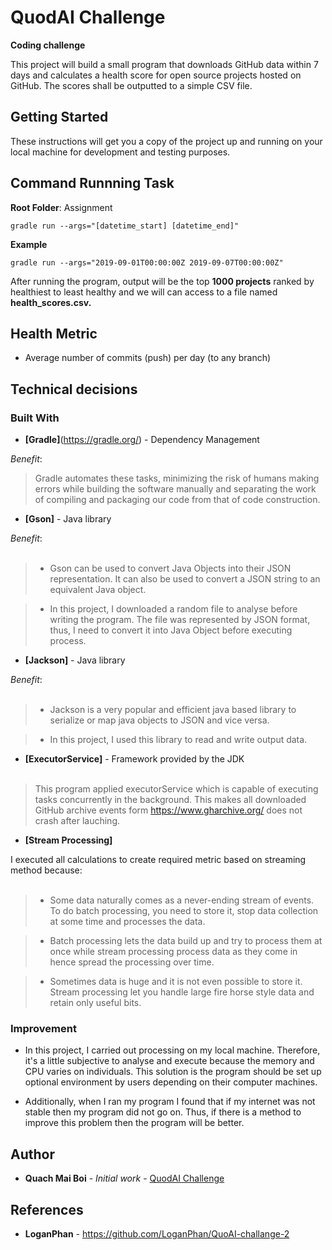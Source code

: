 # QuodAI Challenge
**Coding challenge**

This project will build a small program that downloads GitHub data within 7 days and calculates a health score for open source projects hosted on GitHub. The scores shall be outputted to a simple CSV file.

## Getting Started

These instructions will get you a copy of the project up and running on your local machine for development and testing purposes.

## Command Runnning Task
**Root Folder**: Assignment

```gradle run --args="[datetime_start] [datetime_end]"```

**Example**

```gradle run --args="2019-09-01T00:00:00Z 2019-09-07T00:00:00Z"```

After running the program, output will be the top **1000 projects** ranked by healthiest to least healthy and we will can access to a file named **health_scores.csv.**

## Health Metric
- Average number of commits (push) per day (to any branch)

## Technical decisions
### Built With
* **[Gradle]**(https://gradle.org/) - Dependency Management

*Benefit*:
>Gradle automates these tasks, minimizing the risk of humans making errors while building the software manually and separating the work of compiling and packaging our code from that of code construction.


* **[Gson]** - Java library

*Benefit*:
<br></br>
>* Gson can be used to convert Java Objects into their JSON representation. It can also be used to convert a JSON string to an equivalent Java object. 

>* In this project, I downloaded a random file to analyse before writing the program. The file was represented by JSON format, thus, I need to convert it into Java Object before executing process.

* **[Jackson]** - Java library

*Benefit*:
<br></br>
>* Jackson is a very popular and efficient java based library to serialize or map java objects to JSON and vice versa.

>* In this project, I used this library to read and write output data.

* **[ExecutorService]** -  Framework provided by the JDK 
<br></br>
>This program applied executorService which is capable of executing tasks concurrently in the background. This makes all downloaded GitHub archive events form https://www.gharchive.org/ does not crash after lauching. 

* **[Stream Processing]**

I executed all calculations to create required metric based on streaming method because:
<br></br>
  >* Some data naturally comes as a never-ending stream of events. To do batch processing, you need to store it, stop data collection at some time and processes the data.

  >* Batch processing lets the data build up and try to process them at once while stream processing process data as they come in hence spread the processing over time.

  >* Sometimes data is huge and it is not even possible to store it. Stream processing let you handle large fire horse style data and retain only useful bits.

### Improvement

* In this project, I carried out processing on my local machine. Therefore, it's a little subjective to analyse and execute because the memory and CPU varies on individuals. This solution is the program should be set up optional environment by users depending on their computer machines. 

* Additionally, when I ran my program I found that if my internet was not stable then my program did not go on. Thus, if there is a method to improve this problem then the program will be better.

## Author

* **Quach Mai Boi** - *Initial work* - [QuodAI Challenge](https://github.com/Tayerquach/quodAI_Assignment)

## References
* **LoganPhan** - https://github.com/LoganPhan/QuoAI-challange-2



